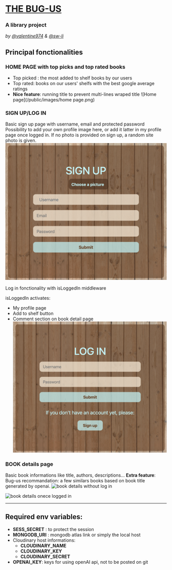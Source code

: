 
# [THE BUG-US](https://bug-us.cyclic.app/)

### A library project
*by [@valentine974](https://github.com/valentine974) & [@sw-li](https://github.com/sw-li)*

## Principal fonctionalities

### HOME PAGE with top picks and top rated books

* Top picked : the most added to shelf books by our users
* Top rated: books on our users' shelfs with the best google average ratings
* **Nice feature**: running title to prevent multi-lines wraped title
![Home page](/public/images/home page.png)

### SIGN UP/LOG IN 

Basic sign up page with username, email and protected password
Possibility to add your own profile image here, or add it latter in my profile page once logged in. 
If no photo is provided on sign up, a random site photo is given. 
![sign up page](/public/images/sign-up.png)

Log in fonctionality with isLoggedIn middleware 

isLoggedIn activates: 
* My profile page
* Add to shelf button
* Comment section on book detail page
![Log in page](/public/images/log-in.png)
### BOOK details page

Basic book informations like title, authors, descriptions...
**Extra feature**: 
Bug-us recommandation: a few similars books based on book title generated by openai. 
![book details without log in](/public/images/detail-no-log-in.png)

![book details onece logged in](/public/images/detail-logged-in.png)


---
## Required env variables: 

* **SESS_SECRET** : to protect the session
* **MONGODB_URI** : mongodb atlas link or simply the local host
* Cloudinary host informations:
    * **CLOUDINARY_NAME** 
    * **CLOUDINARY_KEY** 
    * **CLOUDINARY_SECRET** 
* **OPENAI_KEY**: keys for using openAI api, not to be posted on git
